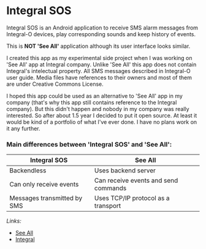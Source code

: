 Integral SOS
============

Integral SOS is an Android application to receive SMS alarm messages from
Integral-O devices, play corresponding sounds and keep history of events.

This is **NOT 'See All'** application although its user interface looks
similar.

I created this app as my experimental side project when I was working
on 'See All' app at Integral company. Unlike 'See All' this app does not
contain Integral's intelectual property. All SMS messages described in
Integral-O user guide. Media files have references to their owners and most
of them are under Creative Commons License.

I hoped this app could be used as an alternative to 'See All' app in my company
(that's why this app still contains reference to the Integral company). But
this didn't happen and nobody in my company was really interested. So after
about 1.5 year I decided to put it open source. At least it would be kind of
a portfolio of what I've ever done. I have no plans work on it any further.


### Main differences between 'Integral SOS' and 'See All':

| Integral SOS                         | See All                              |
| ------------------------------------ | ------------------------------------ |
| Backendless                          | Uses backend server                  |
| Can only receive events              | Can receive events and send commands |
| Messages transmitted by SMS          | Uses TCP/IP protocol as a transport  |


*Links:*

* [See All](https://play.google.com/store/apps/details?id=my.pocket.tomtit&hl=ru)
* [Integral](http://integral.ua)
